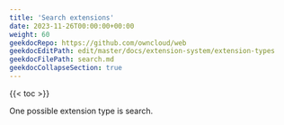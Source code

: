 ```yaml
---
title: 'Search extensions'
date: 2023-11-26T00:00:00+00:00
weight: 60
geekdocRepo: https://github.com/owncloud/web
geekdocEditPath: edit/master/docs/extension-system/extension-types
geekdocFilePath: search.md
geekdocCollapseSection: true
---
```


{{< toc >}}

One possible extension type is search.
